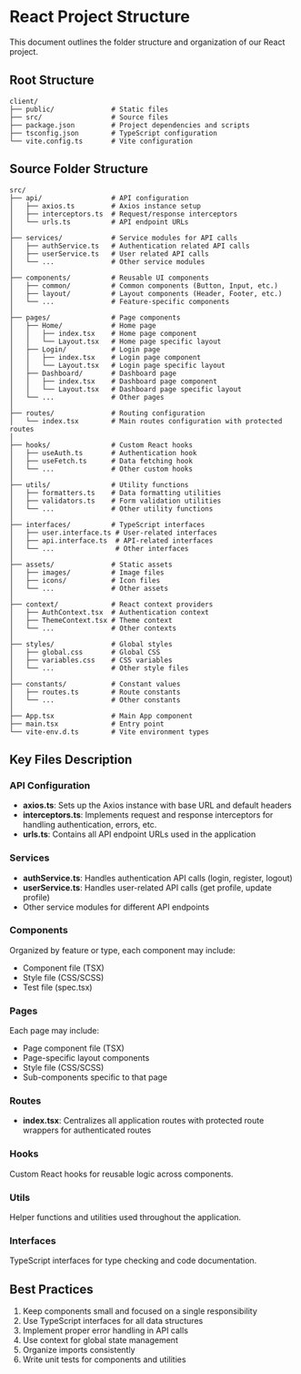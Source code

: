 # React Project Structure

This document outlines the folder structure and organization of our React project.

## Root Structure

```
client/
├── public/              # Static files
├── src/                 # Source files
├── package.json         # Project dependencies and scripts
├── tsconfig.json        # TypeScript configuration
└── vite.config.ts       # Vite configuration
```

## Source Folder Structure

```
src/
├── api/                 # API configuration
│   ├── axios.ts         # Axios instance setup
│   ├── interceptors.ts  # Request/response interceptors
│   └── urls.ts          # API endpoint URLs
│
├── services/            # Service modules for API calls
│   ├── authService.ts   # Authentication related API calls
│   ├── userService.ts   # User related API calls
│   └── ...              # Other service modules
│
├── components/          # Reusable UI components
│   ├── common/          # Common components (Button, Input, etc.)
│   ├── layout/          # Layout components (Header, Footer, etc.)
│   └── ...              # Feature-specific components
│
├── pages/               # Page components
│   ├── Home/            # Home page
│   │   ├── index.tsx    # Home page component
│   │   └── Layout.tsx   # Home page specific layout
│   ├── Login/           # Login page
│   │   ├── index.tsx    # Login page component
│   │   └── Layout.tsx   # Login page specific layout
│   ├── Dashboard/       # Dashboard page
│   │   ├── index.tsx    # Dashboard page component
│   │   └── Layout.tsx   # Dashboard page specific layout
│   └── ...              # Other pages
│
├── routes/              # Routing configuration
│   └── index.tsx        # Main routes configuration with protected routes
│
├── hooks/               # Custom React hooks
│   ├── useAuth.ts       # Authentication hook
│   ├── useFetch.ts      # Data fetching hook
│   └── ...              # Other custom hooks
│
├── utils/               # Utility functions
│   ├── formatters.ts    # Data formatting utilities
│   ├── validators.ts    # Form validation utilities
│   └── ...              # Other utility functions
│
├── interfaces/          # TypeScript interfaces
│   ├── user.interface.ts # User-related interfaces
│   ├── api.interface.ts  # API-related interfaces
│   └── ...               # Other interfaces
│
├── assets/              # Static assets
│   ├── images/          # Image files
│   ├── icons/           # Icon files
│   └── ...              # Other assets
│
├── context/             # React context providers
│   ├── AuthContext.tsx  # Authentication context
│   ├── ThemeContext.tsx # Theme context
│   └── ...              # Other contexts
│
├── styles/              # Global styles
│   ├── global.css       # Global CSS
│   ├── variables.css    # CSS variables
│   └── ...              # Other style files
│
├── constants/           # Constant values
│   ├── routes.ts        # Route constants
│   └── ...              # Other constants
│
├── App.tsx              # Main App component
├── main.tsx             # Entry point
└── vite-env.d.ts        # Vite environment types
```

## Key Files Description

### API Configuration

- **axios.ts**: Sets up the Axios instance with base URL and default headers
- **interceptors.ts**: Implements request and response interceptors for handling authentication, errors, etc.
- **urls.ts**: Contains all API endpoint URLs used in the application

### Services

- **authService.ts**: Handles authentication API calls (login, register, logout)
- **userService.ts**: Handles user-related API calls (get profile, update profile)
- Other service modules for different API endpoints

### Components

Organized by feature or type, each component may include:
- Component file (TSX)
- Style file (CSS/SCSS)
- Test file (spec.tsx)

### Pages

Each page may include:
- Page component file (TSX)
- Page-specific layout components
- Style file (CSS/SCSS)
- Sub-components specific to that page

### Routes

- **index.tsx**: Centralizes all application routes with protected route wrappers for authenticated routes

### Hooks

Custom React hooks for reusable logic across components.

### Utils

Helper functions and utilities used throughout the application.

### Interfaces

TypeScript interfaces for type checking and code documentation.

## Best Practices

1. Keep components small and focused on a single responsibility
2. Use TypeScript interfaces for all data structures
3. Implement proper error handling in API calls
4. Use context for global state management
5. Organize imports consistently
6. Write unit tests for components and utilities

